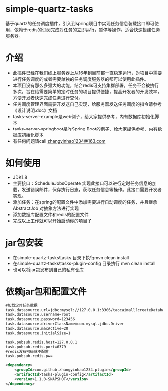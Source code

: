 # simple-quartz-tasks
基于quartz的任务调度插件，引入到spring项目中实现任务信息装载接口即可使用，依赖于redis的订阅完成对任务的立即运行，暂停等操作。适合快速搭建任务服务器。
# 介绍
  * 此插件已经在我们线上服务器上从16年到目前都一直稳定运行，对项目中需要进行任务调度的或者需要单独的任务调度服务器的都可以使用此插件。
  * 本项目没有那么多强大的功能，结合redis可支持集群部署，任务不会被执行多次，旨在给需要简单的定时任务的项目提供便捷，提高开发者的开发效率，方便开发者快速完成任务进行交付。
  * 任务调度管理界面需要开发这自己实现，给服务器发送任务调度的指令请参考《设计说明.doc》文档
  * tasks-server-example是web例子，给大家提供参考，内有数据库初始化脚本
  * tasks-server-springboot是咋Spring Boot的例子，给大家提供参考，内有数据库初始化脚本
  * 有任何问题请call zhangyinhao1234@163.com
# 如何使用
  * JDK1.8
  * 主要接口：ScheduleJobsOperate 实现此接口可以进行定时任务信息的加载，发送错误邮件，保存执行日志，获取任务信息等操作。此接口需要开发者实现。
  * 添加任务：在spring的配置文件中添加需要进行自动调度的任务，并且继承 AbstractJob 对抽象方法进行实现
  * 添加数据库配置文件和redis的配置文件
  * 完成以上工作就可以开始启动你的项目了





# jar包安装

- 在simple-quartz-tasks\tasks 目录下执行mvn clean install 
- 在simple-quartz-tasks\tasks-plugin-config 目录执行 mvn clean install
- 也可以将jar包发布到自己的私有仓库



# 依赖jar包和配置文件

```xml
#加载定时任务数据
task.datasource.url=jdbc:mysql://127.0.0.1:3306/taocaimall?createDatabaseIfNotExist=true&amp;useUnicode=true&amp;characterEncoding=utf-8
task.datasource.username=root
task.datasource.password=123456
task.datasource.driverClassName=com.mysql.jdbc.Driver
task.datasource.maxActive=20
task.datasource.initialSize=1

task.pubsub.redis.host=127.0.0.1
task.pubsub.redis.port=6379
#redis没有密码就不配置
task.pubsub.redis.pw=

<dependency>
	<groupId>com.github.zhangyinhao1234.plugin</groupId>
	<artifactId>tasks-plugin-config</artifactId>
	<version>1.1.0-SNAPSHOT</version>
</dependency>
```
